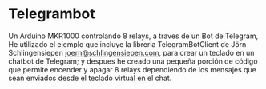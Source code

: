 # Telegrambot
Un Arduino MKR1000 controlando 8 relays, a traves de un Bot de Telegram,
He utilizado el ejemplo que incluye la libreria TelegramBotClient de Jörn Schlingensiepen <joern@schlingensiepen.com>, para crear un teclado en un chatbot de Telegram; y despues he creado una pequeña porción de código que permite encender y apagar 8 relays dependiendo de los mensajes que sean enviados desde el teclado virtual en el chat.
